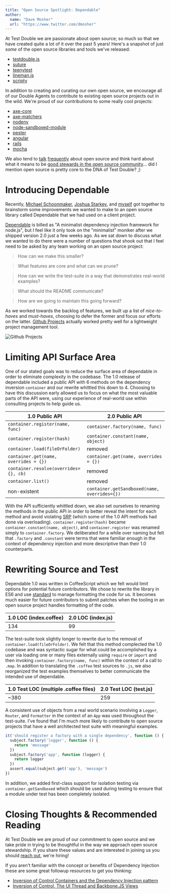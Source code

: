 ```yaml
---
title: "Open Source Spotlight: Dependable"
author:
  name: "Dave Mosher"
  url: "https://www.twitter.com/dmosher"
---
```


At Test Double we are passionate about open source; so much so that we have created quite a lot of it over the past 5 years! Here's a snapshot of just _some_ of the open source libraries and tools we've released:

* [testdouble.js](https://github.com/testdouble/testdouble.js)
* [suture](https://github.com/testdouble/suture)
* [teenytest](https://github.com/testdouble/teenytest)
* [lineman.js](http://www.linemanjs.com/)
* [scripty](https://github.com/testdouble/scripty)

In addition to creating and curating our own open source, we encourage all of our Double Agents to contribute to existing open source projects out in the wild. We're proud of our contributions to some really cool projects:

* [axe-core](https://axe-core.org/)
* [axe-matchers](https://github.com/dequelabs/axe-matchers)
* [nodenv](https://github.com/nodenv/nodenv)
* [node-sandboxed-module](https://github.com/felixge/node-sandboxed-module)
* [pester](https://github.com/sethgrid/pester)
* [angular](https://github.com/angular/angular)
* [rails](https://github.com/rails/rails)
* [mocha](https://mochajs.org/)

We also tend to [talk](https://changelog.com/podcast/128) [frequently](https://devchat.tv/ruby-rogues/197-rr-the-social-coding-contract-with-justin-searls) about open source and think hard about what it means to be [good stewards in the open source community](http://blog.testdouble.com/posts/2014-12-02-the-social-coding-contract)... did I mention open source is pretty core to the DNA of Test Double? ;)

# Introducing Dependable

Recently, [Michael Schoonmaker](https://twitter.com/Schoonology), [Joshua Starkey](https://twitter.com/primarilysnark), and [myself](https://twitter.com/dmosher) got together to brainstorm some improvements we wanted to make to an open source library called Dependable that we had used on a client project.

[Dependable](https://github.com/testdouble/dependable) is billed as "A minimalist dependency injection framework for node.js", but I feel like it only took on the "minimalist" moniker after we shipped version 2.0 just a few weeks ago. As we sat down to discuss what we wanted to do there were a number of questions that shook out that I feel need to be asked by any team working on an open source project:

> How can we make this smaller?

> What features are core and what can we prune?

> How can we write the test-suite in a way that demonstrates real-world examples?

> What should the README communicate?

> How are we going to maintain this going forward?

As we worked towards the backlog of features, we built up a list of _nice-to-haves_ and _must-haves_, choosing to defer the former and focus our efforts on the latter. [Github Projects](https://github.com/testdouble/dependable/projects/1) actually worked pretty well for a lightweight project management tool.

![Github Projects](/github-projects-dependable.png)

# Limiting API Surface Area

One of our stated goals was to reduce the surface area of dependable in order to eliminate complexity in the codebase. The 1.0 release of dependable included a public API with 6 methods on the dependency inversion `container` and our rewrite whittled this down to 4. Choosing to have this discussion early allowed us to focus on what the most valuable parts of the API were, using our experience of real-world use within consulting projects to help guide us.

| 1.0 Public API  | 2.0 Public API |
| ------------- | ------------- |
| `container.register(name, func)`  | `container.factory(name, func)`  |
| `container.register(hash)` | `container.constant(name, object)` |
| `container.load(fileOrFolder)` | removed |
| `container.get(name, overrides = {})` | `container.get(name, overrides = {})` |
| `container.resolve(overrides={}, cb)` | removed |
| `container.list()` | removed |
| non-existent | `container.getSandboxed(name, overrides={})`|

With the API sufficiently whittled down, we also set ourselves to renaming the methods in the public API in order to better reveal the intent for each method and avoid violating [SRP](https://en.wikipedia.org/wiki/Single_responsibility_principle) (which some of the 1.0 API methods had done via overloading). `container.register(hash)` became `container.constant(name, object)`, and `container.register` was renamed simply to `container.factory`. We deliberated for a while over naming but felt that `.factory` and `.constant` were terms that were familiar enough in the context of dependency injection and more descriptive than their 1.0 counterparts.

# Rewriting Source and Test

Dependable 1.0 was written in CoffeeScript which we felt would limit options for potential future contributors. We chose to rewrite the library in ES6 and use [standard](https://standardjs.com/) to manage formatting the code for us. It becomes much easier for future contributors to submit patches when the tooling in an open source project handles formatting of the code.

| 1.0 LOC (index.coffee) | 2.0 LOC (index.js) |
| ------------- | ------------- |
| 134 | 99 |

The test-suite took slightly longer to rewrite due to the removal of `container.load(fileOrFolder)`. We felt that this method complected the 1.0 codebase and was syntactic sugar for what could be accomplished by a user via loading one or many files externally using `require` or `import` and then invoking `container.factory(name, func)` within the context of a call to `.map`. In addition to translating the `.coffee` test sources to `.js`, we also reorganized the test examples themselves to better communicate the intended use of dependable.

| 1.0 Test LOC (multiple .coffee files) | 2.0 Test LOC (test.js) |
| ------------- | ------------- |
| ~380 | 259 |

A consistent use of objects from a real world scenario involving a `Logger`, `Router`, and `Formatter` in the context of an `App` was used throughout the test-suite. I've found that I'm much more likely to contribute to open source projects that have a well architected test suite with meaningful examples.

```javascript
it('should register a factory with a single dependency', function () {
  subject.factory('logger', function () {
    return 'message'
  })
  subject.factory('app', function (logger) {
    return logger
  })
  assert.equal(subject.get('app'), 'message')
})
```

In addition, we added first-class support for isolation testing via `container.getSandboxed` which should be used during testing to ensure that a module under test has been completely isolated.

# Closing Thoughts & Recommended Reading

At Test Double we are proud of our commitment to open source and we take pride in trying to be thoughtful in the way we approach open source stewardship. If you share these values and are interested in joining us you should [reach out](http://testdouble.com/join/), we're hiring!

If you aren't familiar with the concept or benefits of Dependency Injection these are some great followup resources to get you thinking:

* [Inversion of Control Containers and the Dependency Injection pattern](https://martinfowler.com/articles/injection.html)
* [Inversion of Control, The UI Thread and Backbone.JS Views](https://www.youtube.com/watch?v=mU1JcPikdMs)
